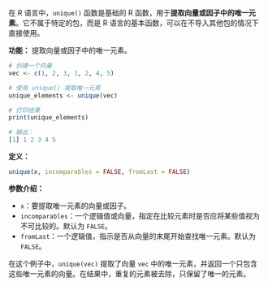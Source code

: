 在 R 语言中，`unique()` 函数是基础的 R 函数，用于**提取向量或因子中的唯一元素**。它不属于特定的包，而是 R 语言的基本函数，可以在不导入其他包的情况下直接使用。

**功能：** 提取向量或因子中的唯一元素。

```R
# 创建一个向量
vec <- c(1, 2, 3, 1, 2, 4, 5)

# 使用 unique() 提取唯一元素
unique_elements <- unique(vec)

# 打印结果
print(unique_elements)

# 输出：
[1] 1 2 3 4 5
```

**定义：**
```R
unique(x, incomparables = FALSE, fromLast = FALSE)
```

**参数介绍：**
- `x`：要提取唯一元素的向量或因子。
- `incomparables`：一个逻辑值或向量，指定在比较元素时是否应将某些值视为不可比较的。默认为 `FALSE`。
- `fromLast`：一个逻辑值，指示是否从向量的末尾开始查找唯一元素。默认为 `FALSE`。

在这个例子中，`unique(vec)` 提取了向量 `vec` 中的唯一元素，并返回一个只包含这些唯一元素的向量。在结果中，重复的元素被去除，只保留了唯一的元素。